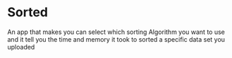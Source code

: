 # Sorted
An app that makes you  can select which sorting Algorithm you want to use and it tell you the time and memory it took to sorted a specific data set you uploaded 
